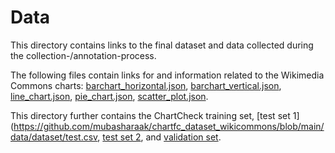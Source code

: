 # Data

This directory contains links to the final dataset and data collected during the collection-/annotation-process.

The following files contain links for and information related to the Wikimedia Commons charts: 
[barchart_horizontal.json](https://github.com/mubasharaak/chartfc_dataset_wikicommons/blob/main/data/dataset/barchart_horizontal.json), 
[barchart_vertical.json](https://github.com/mubasharaak/chartfc_dataset_wikicommons/blob/main/data/dataset/barchart_vertical.json), 
[line_chart.json](https://github.com/mubasharaak/chartfc_dataset_wikicommons/blob/main/data/dataset/line_chart.json), 
[pie_chart.json](https://github.com/mubasharaak/chartfc_dataset_wikicommons/blob/main/data/dataset/pie_chart.json), 
[scatter_plot.json](https://github.com/mubasharaak/chartfc_dataset_wikicommons/blob/main/data/dataset/scatter_plot.json).

This directory further contains the ChartCheck training set, [test set 1](https://github.com/mubasharaak/chartfc_dataset_wikicommons/blob/main/data/dataset/test.csv, 
[test set 2](https://github.com/mubasharaak/chartfc_dataset_wikicommons/blob/main/data/dataset/test_two.csv), 
and [validation set](https://github.com/mubasharaak/chartfc_dataset_wikicommons/blob/main/data/dataset/val.csv). 
